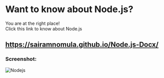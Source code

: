 # Want to know about Node.js? 
You are at the right place! \
Click this link to know about Node.js
## https://sairamnomula.github.io/Node.js-Docx/

### Screenshot: 
![Nodejs](https://user-images.githubusercontent.com/78247889/127160159-3f29a279-6ec1-497c-8dae-4907bf78393a.png)
